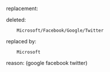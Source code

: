 replacement:

deleted:

		Microsoft/Facebook/Google/Twitter

replaced by:

		Microsoft

reason: (google facebook twitter)


